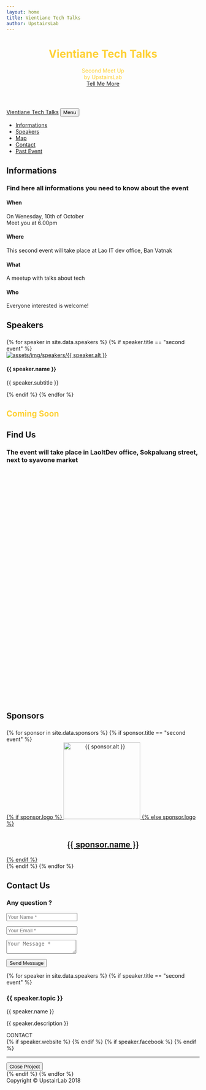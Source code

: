 ```yaml
---
layout: home
title: Vientiane Tech Talks
author: UpstairsLab
---
```

<!-- Header -->
<header class="masthead" id="page-top">
	<div class="container">
		<div class="intro-text">
			<h1 style="color: #fed136;" class="intro-lead-in">Vientiane Tech Talks</h1>
			<div style="color: #fed136;" class="intro-heading text-uppercase">Second Meet Up</div>
			<div style="color: #fed136;" class="intro-lead-in">by UpstairsLab</div>
			<a class="btn btn-primary btn-xl text-uppercase js-scroll-trigger" href="#services">Tell Me More</a>
		</div>
	</div>
</header>
<!-- Navigation -->
<nav class="navbar navbar-expand-lg navbar-dark fixed-top" id="mainNav">
	<div class="container">
		<a class="navbar-brand js-scroll-trigger" href="#page-top">Vientiane Tech Talks</a>
		<button class="navbar-toggler navbar-toggler-right" type="button" data-toggle="collapse" data-target="#navbarResponsive" aria-controls="navbarResponsive" aria-expanded="false" aria-label="Toggle navigation">Menu<i class="fa fa-bars"></i></button>
		<div class="collapse navbar-collapse" id="navbarResponsive">
			<ul class="navbar-nav text-uppercase ml-auto">
				<li class="nav-item">
					<a class="nav-link js-scroll-trigger" href="#services">Informations</a>
				</li>
				<li class="nav-item">
					<a class="nav-link js-scroll-trigger" href="#portfolio">Speakers</a>
				</li>
				<li class="nav-item">
					<a class="nav-link js-scroll-trigger" href="#map">Map</a>
				</li>
				<li class="nav-item">
					<a class="nav-link js-scroll-trigger" href="#contact">Contact</a>
				</li>
				<li class="nav-item">
					<a class="nav-link js-scroll-trigger" href="archive.html">Past Event</a>
				</li>
			</ul>
		</div>
	</div>
</nav>
<!-- About -->
<section id="services">
	<div class="container">
		<div class="row">
			<div class="col-lg-12 text-center">
				<h2 class="section-heading text-uppercase">Informations</h2>
				<h3 class="section-subheading text-muted">Find here all informations you need to know about the event</h3>
			</div>
		</div>
		<div class="row text-center">
			<div class="col-md-3">
				<span class="fa-stack fa-4x">
					<i class="fa fa-circle fa-stack-2x text-primary"></i>
					<i class="fa fa-calendar fa-stack-1x fa-inverse"></i>
				</span>
				<h4 class="service-heading">When</h4>
				<p class="text-muted">On Wenesday, 10th of October<br>Meet you at 6.00pm</p>
			</div>
			<div class="col-md-3">
				<span class="fa-stack fa-4x">
					<i class="fa fa-circle fa-stack-2x text-primary"></i>
					<i class="fa fa-map fa-stack-1x fa-inverse"></i>
				</span>
				<h4 class="service-heading">Where</h4>
				<p class="text-muted">This second event will take place at Lao IT dev office, Ban Vatnak</p>
			</div>
			<div class="col-md-3">
				<span class="fa-stack fa-4x">
					<i class="fa fa-circle fa-stack-2x text-primary"></i>
					<i class="fa fa-comments fa-stack-1x fa-inverse"></i>
				</span>
				<h4 class="service-heading">What</h4>
				<p class="text-muted">A meetup with talks about tech</p>
			</div>
			<div class="col-md-3">
				<span class="fa-stack fa-4x">
					<i class="fa fa-circle fa-stack-2x text-primary"></i>
					<i class="fa fa-child fa-stack-1x fa-inverse"></i>
				</span>
				<h4 class="service-heading">Who</h4>
				<p class="text-muted">Everyone interested is welcome!</p>
			</div>
		</div>
	</div>
</section>
<!-- Speakers -->
<section class="bg-light" id="portfolio">
	<div class="container">
		<div class="row">
			<div class="col-lg-12 text-center">
				<h2 class="section-heading text-uppercase">Speakers</h2>
				<h3 class="section-subheading text-muted"></h3>
			</div>
		</div>
		<div class="row">
{% for speaker in site.data.speakers %}
	{% if speaker.title == "second event" %}
			<div class="col-md-3 col-sm-6 portfolio-item">
				<a class="portfolio-link" data-toggle="modal" href="#portfolioModal{{ speaker.number }}">
					<div class="portfolio-hover">
						<div class="portfolio-hover-content">
							<i class="fa fa-plus fa-3x"></i>
						</div>
					</div>
					<img class="img-fluid" src="assets/img/speakers/{{ speaker.img }}" alt="assets/img/speakers/{{ speaker.alt }}">
				</a>
				<div class="portfolio-caption">
					<h4> {{ speaker.name }} </h4>
					<p class="text-muted">{{ speaker.subtitle }}</p>
				</div>
			</div>
	{% endif %}
{% endfor %}
			<div class="col-lg-12 text-center">
				<h2 style="color: #fed136" class="section-heading text-uppercase">Coming Soon</h2>
			</div>
		</div>
	</div>
</section>
<!-- Map -->
<section id="map">
	<div class="container">
		<div class="row">
			<div class="col-lg-12 text-center">
				<h2 class="section-heading text-uppercase">Find Us</h2>
				<h3 class="section-subheading text-muted">The event will take place in LaoItDev office, Sokpaluang street, next to syavone market</h3>
			</div>
		</div>
		<div class="row">
			<div class="col-lg-12">
				<div id='map_box' style="width: auto; height: 600px;"></div>
			</div>
		</div>
	</div>
</section>
<!-- Clients -->
<section class="py-5 bg-light">
	<div class="container">
		<div class="row">
			<div class="col-lg-12 text-center">
				<h2 class="section-heading text-uppercase">Sponsors</h2>
				<h3 class="section-subheading text-muted"></h3>
			</div>
		</div>
		<div class="row">
{% for sponsor in site.data.sponsors %}
	{% if sponsor.title == "second event" %}
			<div class="col">
				<a style="text-align: center;" href="{{ sponsor.website }}">
		{% if sponsor.logo %}
					<img class="img-fluid d-block mx-auto" src="assets/img/logos/{{ sponsor.logo }}" style="width: 200px" alt="{{ sponsor.alt }}">
		{% else sponsor.logo %}
					<h2 style="font-family: 'Kaushan Script','Helvetica Neue',Helvetica,Arial,cursive">{{ sponsor.name }}</h2>
		{% endif %}
				</a>
			</div>
	{% endif %}
{% endfor %}
		</div>
	</div>
</section>
<!-- Contact -->
<section id="contact">
	<div class="container">
		<div class="row">
			<div class="col-lg-12 text-center">
				<h2 class="section-heading text-uppercase">Contact Us</h2>
				<h3 class="section-subheading text-muted">Any question ?</h3>
			</div>
		</div>
		<div class="row">
			<div class="col-lg-12">
				<form  name="sentMessage" action="https://formspree.io/contact@nicolasduquesne.com" method="POST">
				<!-- formspree -->
					<input type="hidden" name="_next" value="#" />
					<input type="hidden" name="_language" value="en" />
					<div class="row">
						<div class="col-md-6">
							<div class="form-group">
								<input class="form-control" name="name" id="name" type="text" placeholder="Your Name *" required="required" data-validation-required-message="Please enter your name." />
								<p class="help-block text-danger"></p>
							</div>
							<div class="form-group">
								<input class="form-control" id="email" name="_replyto" type="email" placeholder="Your Email *" required="required" data-validation-required-message="Please enter your email address." />
								<p class="help-block text-danger"></p>
							</div>
						</div>
						<div class="col-md-6">
							<div class="form-group">
								<textarea class="form-control" id="message" name="message" placeholder="Your Message *" required="required" data-validation-required-message="Please enter a message."></textarea>
								<p class="help-block text-danger"></p>
							</div>
						</div>
						<div class="clearfix">
						</div>
						<div class="col-lg-12 text-center">
							<div id="success">
							</div>
							<button  class="btn btn-primary btn-xl text-uppercase" type="submit">Send Message</button>
						</div>
					</div>
				</form>
			</div>
		</div>
	</div>
</section>
<!-- Portfolio Modals -->
{% for speaker in site.data.speakers %}
	{% if speaker.title == "second event" %}
<div class="portfolio-modal modal fade" id="portfolioModal{{ speaker.number }}" tabindex="-1" role="dialog" aria-hidden="true">
	<div class="modal-dialog">
		<div class="modal-content">
			<div class="close-modal" data-dismiss="modal">
				<div class="lr">
					<div class="rl"></div>
				</div>
			</div>
			<div class="container">
				<div class="row">
					<div class="col-lg-8 mx-auto">
						<div class="modal-body">
						<!-- Project Details Go Here -->
							<h3 class="text-uppercase">{{ speaker.topic }}</h3>
							<p class="item-intro text-muted">{{ speaker.name }}</p>
							<!-- <img class="img-fluid d-block mx-auto" style="max-height: 300px;" src="assets/img/speakers/{{ speaker.img }}" alt="assets/img/speakers/{{ speaker.alt }}"> -->
							<p>{{ speaker.description }}</p>
							<div class="col-md-12">CONTACT</div>
							<div class="col-md-6 offset-md-3">
		{% if speaker.website %}
								<span class="col-md-6"><a href="{{ speaker.website }}"><i class="fa fa-internet-explorer fa-2x"></i></a></span>
		{% endif %}
		{% if speaker.facebook %}
								<span class="col-md-6"><a href="{{ speaker.facebook }}"><i class="fa fa-facebook fa-2x"></i></a></span>
		{% endif %}
							</div>
							<hr>
							<button class="btn btn-primary" data-dismiss="modal" type="button"><i class="fa fa-times"></i>Close Project</button>
						</div>
					</div>
				</div>
			</div>
		</div>
	</div>
</div>
	{% endif %}
{% endfor %}
<!-- Footer -->
<footer>
	<div class="container">
		<div class="row">
			<div class="col-md-4">
				<span class="copyright">Copyright &copy; UpstairLab 2018</span>
			</div>
		</div>
	</div>
</footer>